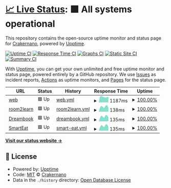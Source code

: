 # [📈 Live Status](https://demo.upptime.js.org): <!--live status--> **🟩 All systems operational**

This repository contains the open-source uptime monitor and status page for [Crakernano](http://www.crakernano.com), powered by [Upptime](https://github.com/upptime/upptime).

[![Uptime CI](https://github.com/crakernano/status-page/workflows/Uptime%20CI/badge.svg)](https://github.com/crakernano/status-page/actions?query=workflow%3A%22Uptime+CI%22)
[![Response Time CI](https://github.com/crakernano/status-page/workflows/Response%20Time%20CI/badge.svg)](https://github.com/crakernano/status-page/actions?query=workflow%3A%22Response+Time+CI%22)
[![Graphs CI](https://github.com/crakernano/status-page/workflows/Graphs%20CI/badge.svg)](https://github.com/crakernano/status-page/actions?query=workflow%3A%22Graphs+CI%22)
[![Static Site CI](https://github.com/crakernano/status-page/workflows/Static%20Site%20CI/badge.svg)](https://github.com/crakernano/status-page/actions?query=workflow%3A%22Static+Site+CI%22)
[![Summary CI](https://github.com/crakernano/status-page/workflows/Summary%20CI/badge.svg)](https://github.com/crakernano/status-page/actions?query=workflow%3A%22Summary+CI%22)

With [Upptime](https://upptime.js.org), you can get your own unlimited and free uptime monitor and status page, powered entirely by a GitHub repository. We use [Issues](https://github.com/crakernano/status-page/issues) as incident reports, [Actions](https://github.com/crakernano/status-page/actions) as uptime monitors, and [Pages](https://demo.upptime.js.org) for the status page.

<!--start: status pages-->
<!-- This summary is generated by Upptime (https://github.com/upptime/upptime) -->
<!-- Do not edit this manually, your changes will be overwritten -->
<!-- prettier-ignore -->
| URL | Status | History | Response Time | Uptime |
| --- | ------ | ------- | ------------- | ------ |
| <img alt="" src="https://icons.duckduckgo.com/ip3/nami-tech.es.ico" height="13"> [web](https://nami-tech.es/) | 🟩 Up | [web.yml](https://github.com/NaMiTech/status-page/commits/HEAD/history/web.yml) | <details><summary><img alt="Response time graph" src="./graphs/web/response-time-week.png" height="20"> 1187ms</summary><br><a href="https://NaMiTech.github.io/status-page/history/web"><img alt="Response time 1150" src="https://img.shields.io/endpoint?url=https%3A%2F%2Fraw.githubusercontent.com%2FNaMiTech%2Fstatus-page%2FHEAD%2Fapi%2Fweb%2Fresponse-time.json"></a><br><a href="https://NaMiTech.github.io/status-page/history/web"><img alt="24-hour response time 1273" src="https://img.shields.io/endpoint?url=https%3A%2F%2Fraw.githubusercontent.com%2FNaMiTech%2Fstatus-page%2FHEAD%2Fapi%2Fweb%2Fresponse-time-day.json"></a><br><a href="https://NaMiTech.github.io/status-page/history/web"><img alt="7-day response time 1187" src="https://img.shields.io/endpoint?url=https%3A%2F%2Fraw.githubusercontent.com%2FNaMiTech%2Fstatus-page%2FHEAD%2Fapi%2Fweb%2Fresponse-time-week.json"></a><br><a href="https://NaMiTech.github.io/status-page/history/web"><img alt="30-day response time 1093" src="https://img.shields.io/endpoint?url=https%3A%2F%2Fraw.githubusercontent.com%2FNaMiTech%2Fstatus-page%2FHEAD%2Fapi%2Fweb%2Fresponse-time-month.json"></a><br><a href="https://NaMiTech.github.io/status-page/history/web"><img alt="1-year response time 1157" src="https://img.shields.io/endpoint?url=https%3A%2F%2Fraw.githubusercontent.com%2FNaMiTech%2Fstatus-page%2FHEAD%2Fapi%2Fweb%2Fresponse-time-year.json"></a></details> | <details><summary><a href="https://NaMiTech.github.io/status-page/history/web">100.00%</a></summary><a href="https://NaMiTech.github.io/status-page/history/web"><img alt="All-time uptime 100.00%" src="https://img.shields.io/endpoint?url=https%3A%2F%2Fraw.githubusercontent.com%2FNaMiTech%2Fstatus-page%2FHEAD%2Fapi%2Fweb%2Fuptime.json"></a><br><a href="https://NaMiTech.github.io/status-page/history/web"><img alt="24-hour uptime 100.00%" src="https://img.shields.io/endpoint?url=https%3A%2F%2Fraw.githubusercontent.com%2FNaMiTech%2Fstatus-page%2FHEAD%2Fapi%2Fweb%2Fuptime-day.json"></a><br><a href="https://NaMiTech.github.io/status-page/history/web"><img alt="7-day uptime 100.00%" src="https://img.shields.io/endpoint?url=https%3A%2F%2Fraw.githubusercontent.com%2FNaMiTech%2Fstatus-page%2FHEAD%2Fapi%2Fweb%2Fuptime-week.json"></a><br><a href="https://NaMiTech.github.io/status-page/history/web"><img alt="30-day uptime 100.00%" src="https://img.shields.io/endpoint?url=https%3A%2F%2Fraw.githubusercontent.com%2FNaMiTech%2Fstatus-page%2FHEAD%2Fapi%2Fweb%2Fuptime-month.json"></a><br><a href="https://NaMiTech.github.io/status-page/history/web"><img alt="1-year uptime 100.00%" src="https://img.shields.io/endpoint?url=https%3A%2F%2Fraw.githubusercontent.com%2FNaMiTech%2Fstatus-page%2FHEAD%2Fapi%2Fweb%2Fuptime-year.json"></a></details>
| <img alt="" src="https://icons.duckduckgo.com/ip3/nami-tech.es.ico" height="13"> [room2learn](https://nami-tech.es/room2learn-api/v1/status) | 🟩 Up | [room2learn.yml](https://github.com/NaMiTech/status-page/commits/HEAD/history/room2learn.yml) | <details><summary><img alt="Response time graph" src="./graphs/room2learn/response-time-week.png" height="20"> 138ms</summary><br><a href="https://NaMiTech.github.io/status-page/history/room2learn"><img alt="Response time 122" src="https://img.shields.io/endpoint?url=https%3A%2F%2Fraw.githubusercontent.com%2FNaMiTech%2Fstatus-page%2FHEAD%2Fapi%2Froom2learn%2Fresponse-time.json"></a><br><a href="https://NaMiTech.github.io/status-page/history/room2learn"><img alt="24-hour response time 123" src="https://img.shields.io/endpoint?url=https%3A%2F%2Fraw.githubusercontent.com%2FNaMiTech%2Fstatus-page%2FHEAD%2Fapi%2Froom2learn%2Fresponse-time-day.json"></a><br><a href="https://NaMiTech.github.io/status-page/history/room2learn"><img alt="7-day response time 138" src="https://img.shields.io/endpoint?url=https%3A%2F%2Fraw.githubusercontent.com%2FNaMiTech%2Fstatus-page%2FHEAD%2Fapi%2Froom2learn%2Fresponse-time-week.json"></a><br><a href="https://NaMiTech.github.io/status-page/history/room2learn"><img alt="30-day response time 130" src="https://img.shields.io/endpoint?url=https%3A%2F%2Fraw.githubusercontent.com%2FNaMiTech%2Fstatus-page%2FHEAD%2Fapi%2Froom2learn%2Fresponse-time-month.json"></a><br><a href="https://NaMiTech.github.io/status-page/history/room2learn"><img alt="1-year response time 122" src="https://img.shields.io/endpoint?url=https%3A%2F%2Fraw.githubusercontent.com%2FNaMiTech%2Fstatus-page%2FHEAD%2Fapi%2Froom2learn%2Fresponse-time-year.json"></a></details> | <details><summary><a href="https://NaMiTech.github.io/status-page/history/room2learn">100.00%</a></summary><a href="https://NaMiTech.github.io/status-page/history/room2learn"><img alt="All-time uptime 100.00%" src="https://img.shields.io/endpoint?url=https%3A%2F%2Fraw.githubusercontent.com%2FNaMiTech%2Fstatus-page%2FHEAD%2Fapi%2Froom2learn%2Fuptime.json"></a><br><a href="https://NaMiTech.github.io/status-page/history/room2learn"><img alt="24-hour uptime 100.00%" src="https://img.shields.io/endpoint?url=https%3A%2F%2Fraw.githubusercontent.com%2FNaMiTech%2Fstatus-page%2FHEAD%2Fapi%2Froom2learn%2Fuptime-day.json"></a><br><a href="https://NaMiTech.github.io/status-page/history/room2learn"><img alt="7-day uptime 100.00%" src="https://img.shields.io/endpoint?url=https%3A%2F%2Fraw.githubusercontent.com%2FNaMiTech%2Fstatus-page%2FHEAD%2Fapi%2Froom2learn%2Fuptime-week.json"></a><br><a href="https://NaMiTech.github.io/status-page/history/room2learn"><img alt="30-day uptime 100.00%" src="https://img.shields.io/endpoint?url=https%3A%2F%2Fraw.githubusercontent.com%2FNaMiTech%2Fstatus-page%2FHEAD%2Fapi%2Froom2learn%2Fuptime-month.json"></a><br><a href="https://NaMiTech.github.io/status-page/history/room2learn"><img alt="1-year uptime 100.00%" src="https://img.shields.io/endpoint?url=https%3A%2F%2Fraw.githubusercontent.com%2FNaMiTech%2Fstatus-page%2FHEAD%2Fapi%2Froom2learn%2Fuptime-year.json"></a></details>
| <img alt="" src="https://icons.duckduckgo.com/ip3/nami-tech.es.ico" height="13"> [Dreambook](https://nami-tech.es/dreambook/health/) | 🟩 Up | [dreambook.yml](https://github.com/NaMiTech/status-page/commits/HEAD/history/dreambook.yml) | <details><summary><img alt="Response time graph" src="./graphs/dreambook/response-time-week.png" height="20"> 135ms</summary><br><a href="https://NaMiTech.github.io/status-page/history/dreambook"><img alt="Response time 280" src="https://img.shields.io/endpoint?url=https%3A%2F%2Fraw.githubusercontent.com%2FNaMiTech%2Fstatus-page%2FHEAD%2Fapi%2Fdreambook%2Fresponse-time.json"></a><br><a href="https://NaMiTech.github.io/status-page/history/dreambook"><img alt="24-hour response time 120" src="https://img.shields.io/endpoint?url=https%3A%2F%2Fraw.githubusercontent.com%2FNaMiTech%2Fstatus-page%2FHEAD%2Fapi%2Fdreambook%2Fresponse-time-day.json"></a><br><a href="https://NaMiTech.github.io/status-page/history/dreambook"><img alt="7-day response time 135" src="https://img.shields.io/endpoint?url=https%3A%2F%2Fraw.githubusercontent.com%2FNaMiTech%2Fstatus-page%2FHEAD%2Fapi%2Fdreambook%2Fresponse-time-week.json"></a><br><a href="https://NaMiTech.github.io/status-page/history/dreambook"><img alt="30-day response time 127" src="https://img.shields.io/endpoint?url=https%3A%2F%2Fraw.githubusercontent.com%2FNaMiTech%2Fstatus-page%2FHEAD%2Fapi%2Fdreambook%2Fresponse-time-month.json"></a><br><a href="https://NaMiTech.github.io/status-page/history/dreambook"><img alt="1-year response time 266" src="https://img.shields.io/endpoint?url=https%3A%2F%2Fraw.githubusercontent.com%2FNaMiTech%2Fstatus-page%2FHEAD%2Fapi%2Fdreambook%2Fresponse-time-year.json"></a></details> | <details><summary><a href="https://NaMiTech.github.io/status-page/history/dreambook">100.00%</a></summary><a href="https://NaMiTech.github.io/status-page/history/dreambook"><img alt="All-time uptime 100.00%" src="https://img.shields.io/endpoint?url=https%3A%2F%2Fraw.githubusercontent.com%2FNaMiTech%2Fstatus-page%2FHEAD%2Fapi%2Fdreambook%2Fuptime.json"></a><br><a href="https://NaMiTech.github.io/status-page/history/dreambook"><img alt="24-hour uptime 100.00%" src="https://img.shields.io/endpoint?url=https%3A%2F%2Fraw.githubusercontent.com%2FNaMiTech%2Fstatus-page%2FHEAD%2Fapi%2Fdreambook%2Fuptime-day.json"></a><br><a href="https://NaMiTech.github.io/status-page/history/dreambook"><img alt="7-day uptime 100.00%" src="https://img.shields.io/endpoint?url=https%3A%2F%2Fraw.githubusercontent.com%2FNaMiTech%2Fstatus-page%2FHEAD%2Fapi%2Fdreambook%2Fuptime-week.json"></a><br><a href="https://NaMiTech.github.io/status-page/history/dreambook"><img alt="30-day uptime 100.00%" src="https://img.shields.io/endpoint?url=https%3A%2F%2Fraw.githubusercontent.com%2FNaMiTech%2Fstatus-page%2FHEAD%2Fapi%2Fdreambook%2Fuptime-month.json"></a><br><a href="https://NaMiTech.github.io/status-page/history/dreambook"><img alt="1-year uptime 100.00%" src="https://img.shields.io/endpoint?url=https%3A%2F%2Fraw.githubusercontent.com%2FNaMiTech%2Fstatus-page%2FHEAD%2Fapi%2Fdreambook%2Fuptime-year.json"></a></details>
| <img alt="" src="https://icons.duckduckgo.com/ip3/nami-tech.es.ico" height="13"> [SmartEat](https://nami-tech.es/barcodeapi/v1/status) | 🟩 Up | [smart-eat.yml](https://github.com/NaMiTech/status-page/commits/HEAD/history/smart-eat.yml) | <details><summary><img alt="Response time graph" src="./graphs/smart-eat/response-time-week.png" height="20"> 135ms</summary><br><a href="https://NaMiTech.github.io/status-page/history/smart-eat"><img alt="Response time 120" src="https://img.shields.io/endpoint?url=https%3A%2F%2Fraw.githubusercontent.com%2FNaMiTech%2Fstatus-page%2FHEAD%2Fapi%2Fsmart-eat%2Fresponse-time.json"></a><br><a href="https://NaMiTech.github.io/status-page/history/smart-eat"><img alt="24-hour response time 127" src="https://img.shields.io/endpoint?url=https%3A%2F%2Fraw.githubusercontent.com%2FNaMiTech%2Fstatus-page%2FHEAD%2Fapi%2Fsmart-eat%2Fresponse-time-day.json"></a><br><a href="https://NaMiTech.github.io/status-page/history/smart-eat"><img alt="7-day response time 135" src="https://img.shields.io/endpoint?url=https%3A%2F%2Fraw.githubusercontent.com%2FNaMiTech%2Fstatus-page%2FHEAD%2Fapi%2Fsmart-eat%2Fresponse-time-week.json"></a><br><a href="https://NaMiTech.github.io/status-page/history/smart-eat"><img alt="30-day response time 127" src="https://img.shields.io/endpoint?url=https%3A%2F%2Fraw.githubusercontent.com%2FNaMiTech%2Fstatus-page%2FHEAD%2Fapi%2Fsmart-eat%2Fresponse-time-month.json"></a><br><a href="https://NaMiTech.github.io/status-page/history/smart-eat"><img alt="1-year response time 120" src="https://img.shields.io/endpoint?url=https%3A%2F%2Fraw.githubusercontent.com%2FNaMiTech%2Fstatus-page%2FHEAD%2Fapi%2Fsmart-eat%2Fresponse-time-year.json"></a></details> | <details><summary><a href="https://NaMiTech.github.io/status-page/history/smart-eat">100.00%</a></summary><a href="https://NaMiTech.github.io/status-page/history/smart-eat"><img alt="All-time uptime 100.00%" src="https://img.shields.io/endpoint?url=https%3A%2F%2Fraw.githubusercontent.com%2FNaMiTech%2Fstatus-page%2FHEAD%2Fapi%2Fsmart-eat%2Fuptime.json"></a><br><a href="https://NaMiTech.github.io/status-page/history/smart-eat"><img alt="24-hour uptime 100.00%" src="https://img.shields.io/endpoint?url=https%3A%2F%2Fraw.githubusercontent.com%2FNaMiTech%2Fstatus-page%2FHEAD%2Fapi%2Fsmart-eat%2Fuptime-day.json"></a><br><a href="https://NaMiTech.github.io/status-page/history/smart-eat"><img alt="7-day uptime 100.00%" src="https://img.shields.io/endpoint?url=https%3A%2F%2Fraw.githubusercontent.com%2FNaMiTech%2Fstatus-page%2FHEAD%2Fapi%2Fsmart-eat%2Fuptime-week.json"></a><br><a href="https://NaMiTech.github.io/status-page/history/smart-eat"><img alt="30-day uptime 100.00%" src="https://img.shields.io/endpoint?url=https%3A%2F%2Fraw.githubusercontent.com%2FNaMiTech%2Fstatus-page%2FHEAD%2Fapi%2Fsmart-eat%2Fuptime-month.json"></a><br><a href="https://NaMiTech.github.io/status-page/history/smart-eat"><img alt="1-year uptime 100.00%" src="https://img.shields.io/endpoint?url=https%3A%2F%2Fraw.githubusercontent.com%2FNaMiTech%2Fstatus-page%2FHEAD%2Fapi%2Fsmart-eat%2Fuptime-year.json"></a></details>

<!--end: status pages-->

[**Visit our status website →**](https://demo.upptime.js.org)

## 📄 License

- Powered by: [Upptime](https://github.com/upptime/upptime)
- Code: [MIT](./LICENSE) © [Crakernano](http://www.crakernano.com)
- Data in the `./history` directory: [Open Database License](https://opendatacommons.org/licenses/odbl/1-0/)
